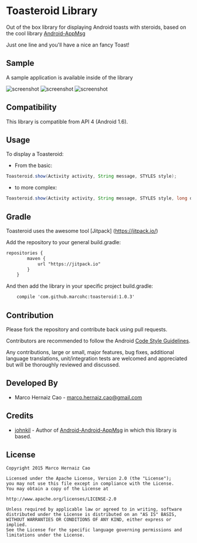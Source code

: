 Toasteroid Library
================================

Out of the box library for displaying Android toasts with steroids, based on the cool library [Android-AppMsg](https://github.com/johnkil/Android-AppMsg)

Just one line and you'll have a nice an fancy Toast!

Sample
------

A sample application is available inside of the library

![screenshot][1]
![screenshot][2]
![screenshot][3]

Compatibility
-------------

This library is compatible from API 4 (Android 1.6).

Usage
-----

To display a Toasteroid:

* From the basic:

``` java
Toasteroid.show(Activity activity, String message, STYLES style);
```

* to more complex:

``` java
Toasteroid.show(Activity activity, String message, STYLES style, long duration, int gravity, Animation inAnimation, Animation outAnimation);
```

Gradle
------

Toasteroid uses the awesome tool [Jitpack] (https://jitpack.io/)

Add the repository to your general build.gradle:

``` xml
repositories {
	    maven {
	        url "https://jitpack.io"
	    }
	}
```

And then add the library in your specific project build.gradle:

``` xml
    compile 'com.github.marcohc:toasteroid:1.0.3'
```

Contribution
------------

Please fork the repository and contribute back using pull requests.

Contributors are recommended to follow the Android [Code Style Guidelines](http://source.android.com/source/code-style.html).

Any contributions, large or small, major features, bug fixes, additional language translations, unit/integration tests are welcomed and appreciated but will be thoroughly reviewed and discussed.

Developed By
------------

* Marco Hernaiz Cao - <marco.hernaiz.cao@gmail.com>

Credits
-------

 * [johnkil][4] - Author of [Android-Android-AppMsg][5] in which this library is based.


License
-------

    Copyright 2015 Marco Hernaiz Cao

    Licensed under the Apache License, Version 2.0 (the "License");
    you may not use this file except in compliance with the License.
    You may obtain a copy of the License at

    http://www.apache.org/licenses/LICENSE-2.0

    Unless required by applicable law or agreed to in writing, software
    distributed under the License is distributed on an "AS IS" BASIS,
    WITHOUT WARRANTIES OR CONDITIONS OF ANY KIND, either express or implied.
    See the License for the specific language governing permissions and
    limitations under the License.

[1]: http://i61.tinypic.com/281redu.jpg
[2]: http://i58.tinypic.com/r2tdeo.png
[3]: http://i60.tinypic.com/1zbutmc.png
[4]: https://github.com/johnkil
[5]: https://github.com/johnkil/Android-AppMsg
